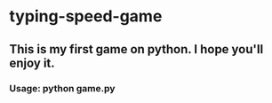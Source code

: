 # typing-speed-game

## This is my first game on python. I hope you'll enjoy it.

### Usage: python game.py
